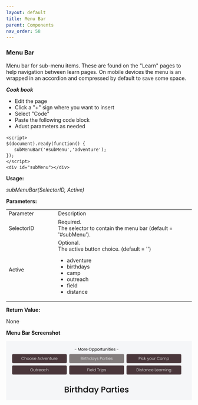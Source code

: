 ```yaml
---
layout: default
title: Menu Bar
parent: Components
nav_order: 58
---
```


### Menu Bar

Menu bar for sub-menu items.  These are found on the "Learn" pages to help navigation between learn pages.  On mobile devices the menu is an wrapped in an accordion and compressed by default to save some space. 

***Cook book***
- Edit the page
- Click a "+" sign where you want to insert 
- Select "Code"
- Paste the following code block
- Adust parameters as needed

```
<script> 
$(document).ready(function() {
   subMenuBar('#subMenu','adventure');
});
</script>
<div id="subMenu"></div>
```

**Usage:**

*subMenuBar(SelectorID, Active)*

**Parameters:**

<table class="ws-table-all notranslate"> 
  <tbody>
    <tr class="tableTop">
     <td style="width:120px">Parameter</td>
     <td>Description</td>
    </tr>
    <tr>
      <td>
        SelectorID
      </td>
      <td>Required.<br>The selector to contain the menu bar (default = '#subMenu').
      </td>
    </tr>
    <tr>
      <td>Active</td>
      <td>Optional.<br>The active button choice. (default = '')
      	<ul>
      		<li>adventure</li>
      		<li>birthdays</li>
      		<li>camp</li>
      		<li>outreach</li>
      		<li>field</li>
      		<li>distance</li>
      	</ul>
      </td>
    </tr>
    
  </tbody>
</table>

**Return Value:**

None

**Menu Bar Screenshot**

![Alt Menu Bar](../../assets/images/menubar.jpg "Menu Bar")